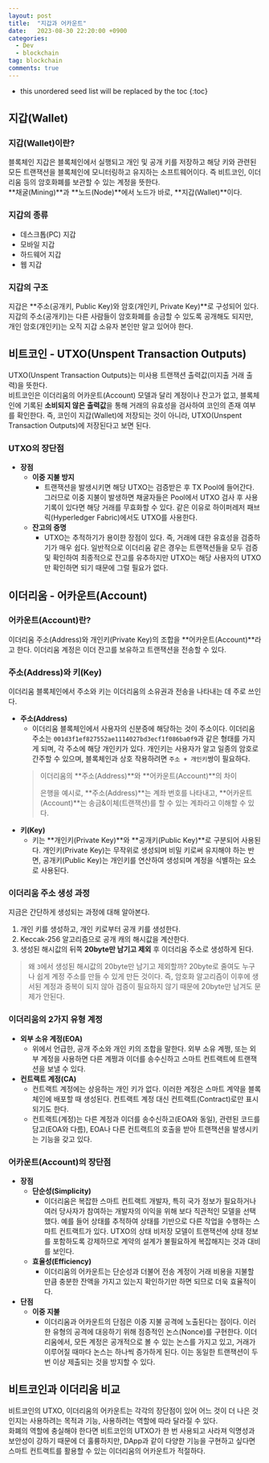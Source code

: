 ```yaml
---
layout: post
title:  "지갑과 어카운트"
date:   2023-08-30 22:20:00 +0900
categories: 
  - Dev
  - blockchain
tag: blockchain
comments: true
---
```


* this unordered seed list will be replaced by the toc
{:toc}

## 지갑(Wallet)

### 지갑(Wallet)이란?

블록체인 지갑은 블록체인에서 실행되고 개인 및 공개 키를 저장하고 해당 키와 관련된 모든 트랜잭션을 블록체인에 모니터링하고 유지하는 소프트웨어이다. 즉 비트코인, 이더리움 등의 암호화폐를 보관할 수 있는 계정을 뜻한다.  
**채굴(Mining)**과 **노드(Node)**에서 노드가 바로, **지갑(Wallet)**이다.

### 지갑의 종류

- 데스크톱(PC) 지갑
- 모바일 지갑
- 하드웨어 지갑
- 웹 지갑


### 지갑의 구조

지갑은 **주소(공개키, Public Key)와 암호(개인키, Private Key)**로 구성되어 있다. 지갑의 주소(공개키)는 다른 사람들이 암호화폐를 송금할 수 있도록 공개해도 되지만, 개인 암호(개인키)는 오직 지갑 소유자 본인만 알고 있어야 한다.


## 비트코인 - UTXO(Unspent Transaction Outputs)

UTXO(Unspent Transaction Outputs)는 미사용 트랜잭션 출력값(미지출 거래 출력)을 뜻한다.  
비트코인은 이더리움의 어카운트(Account) 모델과 달리 계정이나 잔고가 없고, 블록체인에 기록된 **소비되지 않은 출력값**을 통해 거래의 유효성을 검사하여 코인의 존재 여부를 확인한다. 즉, 코인이 지갑(Wallet)에 저장되는 것이 아니라, UTXO(Unspent Transaction Outputs)에 저장된다고 보면 된다.

### UTXO의 장단점

- **장점**
  - **이중 지불 방지**
    - 트랜잭션을 발생시키면 해당 UTXO는 검증받은 후 TX Pool에 들어간다. 그러므로 이중 지불이 발생하면 채굴자들은 Pool에서 UTXO 검사 후 사용 기록이 있다면 해당 거래를 무효화할 수 있다. 같은 이유로 하이퍼레저 패브릭(Hyperledger Fabric)에서도 UTXO를 사용한다.
  - **잔고의 증명**
    - UTXO는 추적하기가 용이한 장점이 있다. 즉, 거래에 대한 유효성을 검증하기가 매우 쉽다. 일반적으로 이더리움 같은 경우는 트랜잭션들을 모두 검증 및 확인하여 최종적으로 잔고를 유추하지만 UTXO는 해당 사용자의 UTXO만 확인하면 되기 때문에 그럴 필요가 없다.
  
## 이더리움 - 어카운트(Account)

### 어카운트(Account)란?

이더리움 주소(Address)와 개인키(Private Key)의 조합을 **어카운트(Account)**라고 한다. 이더리움 계정은 이더 잔고를 보유하고 트랜잭션을 전송할 수 있다.

### 주소(Address)와 키(Key)

이더리움 블록체인에서 주소와 키는 이더리움의 소유권과 전송을 나타내는 데 주로 쓰인다.

- **주소(Address)**
  - 이더리움 블록체인에서 사용자의 신분증에 해당하는 것이 주소이다. 이더리움 주소는 `001d3f1ef827552ae1114027bd3ecf1f086ba0f9`과 같은 형태를 가지게 되며, 각 주소에 해당 개인키가 있다. 개인키는 사용자가 알고 일종의 암호로 간주할 수 있으며, 블록체인과 상호 작용하려면 `주소 + 개인키`쌍이 필요하다.
  > 이더리움의 **주소(Address)**와 **어카운트(Account)**의 차이
  >
  > 은행을 예시로, **주소(Address)**는 계좌 번호를 나타내고, **어카운트(Account)**는 송금&이체(트랜잭션)를 할 수 있는 계좌라고 이해할 수 있다.
- **키(Key)**
  - 키는 **개인키(Private Key)**와 **공개키(Public Key)**로 구분되어 사용된다. 개인키(Private Key)는 무작위로 생성되며 비밀 키로써 유지해야 하는 반면, 공개키(Public Key)는 개인키를 연산하여 생성되며 계정을 식별하는 요소로 사용된다.

### 이더리움 주소 생성 과정

지금은 간단하게 생성되는 과정에 대해 알아본다.

1. 개인 키를 생성하고, 개인 키로부터 공개 키를 생성한다.
2. Keccak-256 알고리즘으로 공개 캐의 해시값을 계산한다.
3. 생성된 해시값의 뒤쪽 **20byte만 남기고 제외** 후 이더리움 주소로 생성하게 된다.

> 왜 `3`에서 생성된 해시값의 20byte만 남기고 제외할까?
> 20byte로 줄여도 누구나 쉽게 계정 주소를 만들 수 있게 만든 것이다. 즉, 암호화 알고리즘이 이후에 생서된 계정과 중복이 되지 않아 검증이 필요하지 않기 때문에 20byte만 남겨도 문제가 안된다.

### 이더리움의 2가지 유형 계정

- **외부 소유 계정(EOA)**
  - 위에서 언급한, 공개 주소와 개인 키의 조합을 말한다. 외부 소유 계쩡, 또는 외부 계정을 사용하면 다른 계쩡과 이더를 송수신하고 스마트 컨트랙트에 트랜잭션을 보낼 수 있다.
- **컨트랙트 계정(CA)**
  - 컨트랙트 계정에는 상응하는 개인 키가 없다. 이러한 계정은 스마트 계약을 블록체인에 배포할 때 생성된다. 컨트랙트 계정 대신 컨트랙트(Contract)로만 표시되기도 한다.
  - 컨트랙트(계정)는 다른 계정과 이더를 송수신하고(EOA와 동일), 관련된 코드를 담고(EOA와 다름), EOA나 다른 컨트랙트의 호출을 받아 트랜잭션을 발생시키는 기능을 갖고 있다.

### 어카운트(Account)의 장단점

- **장점**
  - **단순성(Simplicity)**
    - 이더리움은 복잡한 스마트 컨트랙트 개발자, 특히 국가 정보가 필요하거나 여러 당사자가 참여하는 개발자의 이익을 위해 보다 직관적인 모델을 선택했다. 예를 들어 상태를 추적하여 상태를 기반으로 다른 작업을 수행하는 스마트 컨트랙트가 있다. UTXO의 상태 비저장 모델이 트랜잭션에 상태 정보를 포함하도록 강제하므로 계약의 설계가 불필요하게 복잡해지는 것과 대비를 보인다.
  - **효율성(Efficiency)**
    - 이더리움의 어카운트는 단순성과 더불어 전송 계정이 거래 비용을 지불할 만큼 충분한 잔액을 가지고 있는지 확인하기만 하면 되므로 더욱 효율적이다.
- **단점**
  - **이중 지불**
    - 이더리움과 어카운트의 단점은 이중 지불 공격에 노출된다는 점이다. 이러한 유형의 공격에 대응하기 위해 점증적인 논스(Nonce)를 구현한다. 이더리움에서, 모든 계정은 공개적으로 볼 수 있는 논스를 가지고 있고, 거래가 이루어질 때마다 논스는 하나씩 증가하게 된다. 이는 동일한 트랜잭션이 두 번 이상 제출되는 것을 방지할 수 있다.

## 비트코인과 이더리움 비교

비트코인의 UTXO, 이더리움의 어카운트는 각각의 장단점이 있어 어느 것이 더 나은 것인지는 사용하려는 목적과 기능, 사용하려는 역할에 따라 달라질 수 있다.  
화폐의 역할에 충실해야 한다면 비트코인의 UTXO가 한 번 사용되고 사라져 익명성과 보안성이 강하기 때문에 더 훌륭하지만, DApp과 같이 다양한 기능을 구현하고 싶다면 스마트 컨트랙트를 활용할 수 있는 이더리움의 어카운트가 적절하다.